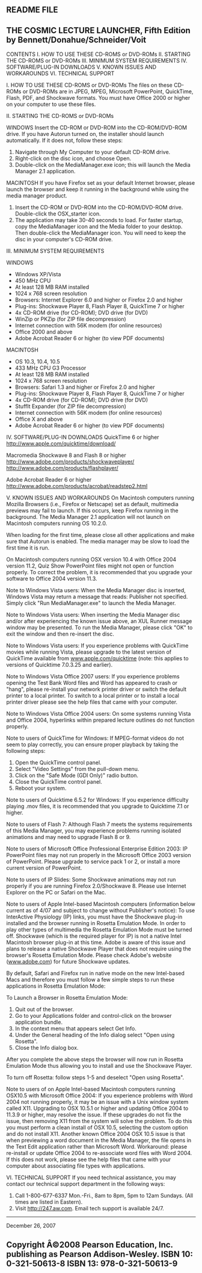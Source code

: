 README FILE
-----------------------------------------------------------
THE COSMIC LECTURE LAUNCHER, Fifth Edition
by Bennett/Donahue/Schneider/Voit
-----------------------------------------------------------
CONTENTS
  I. HOW TO USE THESE CD-ROMS or DVD-ROMs
 II. STARTING THE CD-ROMS or DVD-ROMs
III. MINIMUM SYSTEM REQUIREMENTS
 IV. SOFTWARE/PLUG-IN DOWNLOADS
  V. KNOWN ISSUES AND WORKAROUNDS
 VI. TECHNICAL SUPPORT


I. HOW TO USE THESE CD-ROMS or DVD-ROMs
The files on these CD-ROMs or DVD-ROMs are in JPEG, MPEG, Microsoft PowerPoint,
QuickTime, Flash, PDF, and Shockwave formats. You must have Office 2000 or
higher on your computer to use these files.

II. STARTING THE CD-ROMS or DVD-ROMs

WINDOWS
Insert the CD-ROM or DVD-ROM into the CD-ROM/DVD-ROM drive. If you have Autorun turned on,
the installer should launch automatically. If it does not, follow these
steps:   
   1. Navigate through My Computer to your default CD-ROM drive.
   2. Right-click on the disc icon, and choose Open.
   3. Double-click on the MediaManager.exe icon; this will launch the
Media Manager 2.1 application.

MACINTOSH
If you have Firefox set as your default Internet browser, please launch
the browser and keep it running in the background while using the media
manager product.
   1. Insert the CD-ROM or DVD-ROM into the CD-ROM/DVD-ROM drive. Double-click the
OSX_starter icon.
   2. The application may take 30-40 seconds to load. For faster startup,
copy the MediaManager icon and the Media folder to your desktop. Then
double-click the MediaManager icon. You will need to keep the disc in your
computer's CD-ROM drive.

III. MINIMUM SYSTEM REQUIREMENTS

WINDOWS
* Windows XP/Vista
* 450 MHz CPU
* At least 128 MB RAM installed
* 1024 x 768 screen resolution
* Browsers: Internet Explorer 6.0 and higher or Firefox 2.0 and higher
* Plug-ins: Shockwave Player 8, Flash Player 8, QuickTime 7 or higher
* 4x CD-ROM drive (for CD-ROM); DVD drive (for DVD)
* WinZip or PKZip (for ZIP file decompression)
* Internet connection with 56K modem (for online resources)
* Office 2000 and above
* Adobe Acrobat Reader 6 or higher (to view PDF documents)

MACINTOSH
* OS 10.3, 10.4, 10.5
* 433 MHz CPU G3 Processor
* At least 128 MB RAM installed
* 1024 x 768 screen resolution
* Browsers: Safari 1.3 and higher or Firefox 2.0 and higher
* Plug-ins: Shockwave Player 8, Flash Player 8, QuickTime 7 or higher
* 4x CD-ROM drive (for CD-ROM); DVD drive (for DVD)
* StuffIt Expander (for ZIP file decompression)
* Internet connection with 56K modem (for online resources)
* Office X and above
* Adobe Acrobat Reader 6 or higher (to view PDF documents)

IV. SOFTWARE/PLUG-IN DOWNLOADS
QuickTime 6 or higher
http://www.apple.com/quicktime/download/

Macromedia Shockwave 8 and Flash 8 or higher
http://www.adobe.com/products/shockwaveplayer/
http://www.adobe.com/products/flashplayer/

Adobe Acrobat Reader 6 or higher
http://www.adobe.com/products/acrobat/readstep2.html

V. KNOWN ISSUES AND WORKAROUNDS
On Macintosh computers running Mozilla Browsers (i.e., Firefox or
Netscape) set as default, multimedia previews may fail to launch. If this
occurs, keep Firefox running in the background. The Media Manager 2.1
application will not launch on Macintosh computers running OS 10.2.0.

When loading for the first time, please close all other applications and 
make sure that Autorun is enabled.  The media manager may be slow to 
load the first time it is run.

On Macintosh computers running OSX version 10.4 with Office 2004 version
11.2, Quiz Show PowerPoint files might not open or function properly. To
correct the problem, it is recommended that you upgrade your software to
Office 2004 version 11.3.

Note to Windows Vista users: When the Media Manager disc is inserted, Windows
Vista may return a message that reads: Publisher not specified. Simply click
"Run MediaManager.exe" to launch the Media Manager. 

Note to Windows Vista users: When inserting the Media Manager disc and/or after
experiencing the known issue above, an XUL Runner message window may be
presented. To run the Media Manager, please click "OK" to exit the window and
then re-insert the disc.

Note to Windows Vista users: If you experience problems with QuickTime movies
while running Vista, please upgrade to the latest version of QuickTime available
from www.apple.com/quicktime (note: this applies to versions of Quicktime
7.0.3.25 and earlier).

Note to Windows Vista Office 2007 users: If you experience problems opening 
the Test Bank Word files and Word has appeared to crash or "hang", please 
re-install your network printer driver or switch the default printer to a 
local printer. To switch to a local printer or to install a local printer 
driver please see the help files that came with your computer.

Note to Windows Vista Office 2004 users: On some systems running Vista and Office 2004, hyperlinks within prepared lecture outlines do not function properly.

Note to users of QuickTime for Windows: If MPEG-format videos do not seem
to play correctly, you can ensure proper playback by taking the following
steps:
   1. Open the QuickTime control panel.
   2. Select "Video Settings" from the pull-down menu.
   3. Click on the "Safe Mode (GDI Only)" radio button.
   4. Close the QuickTime control panel.
   5. Reboot your system.

Note to users of Quicktime 6.5.2 for Windows: If you
experience difficulty playing .mov files, it is recommended that you upgrade
to Quicktime 7.1 or higher.

Note to users of Flash 7: Although Flash 7 meets the systems requirements
of this Media Manager, you may experience problems running isolated
animations and may need to upgrade Flash 8 or 9.

Note to users of Microsoft Office Professional Enterprise Edition 2003: IP
PowerPoint files may not run properly in the Microsoft Office 2003 version of
PowerPoint. Please upgrade to service pack 1 or 2, or install a more
current version of PowerPoint.

Note to users of IP Slides: Some Shockwave animations may not run properly
if you are running Firefox 2.0/Shockwave 8. Please use Internet
Explorer on the PC or Safari on the Mac.

Note to users of Apple Intel-based Macintosh computers (information below
current as of 4/07 and subject to change without Publisher's notice): To
use InterActive Physiology (IP) links, you must have the Shockwave plug-in
installed and the browser running in Rosetta Emulation Mode. In order to
play other types of multimedia the Rosetta Emulation Mode must be turned
off. Shockwave (which is the required player for IP) is not a native Intel
Macintosh browser plug-in at this time. Adobe is aware of this issue and
plans to release a native Shockwave Player that does not require using the
browser's Rosetta Emulation Mode. Please check Adobe's website
(www.adobe.com) for future Shockwave updates.

By default, Safari and Firefox run in native mode on the new Intel-based
Macs and therefore you must follow a few simple steps to run these
applications in Rosetta Emulation Mode:

To Launch a Browser in Rosetta Emulation Mode:
   1. Quit out of the browser.
   2. Go to your Applications folder and control-click on the browser
application bundle.
   3. In the context menu that appears select Get Info.
   4. Under the General heading of the Info dialog select "Open using Rosetta".
   5. Close the Info dialog box.

After you complete the above steps the browser will now run in Rosetta
Emulation Mode thus allowing you to install and use the Shockwave Player.

To turn off Rosetta: follow steps 1-5 and deselect "Open using Rosetta".

Note to users of on Apple Intel-based Macintosh computers running OSX10.5 with Microsoft Office 2004: If you experience problems with Word 2004 not running properly, it may be an issue with a Unix window system called X11. Upgrading to OSX 10.5.1 or higher and updating Office 2004 to 11.3.9 or higher, may resolve the issue.  If these upgrades do not fix the issue, then removing X11 from the system will solve the problem. To do this you must perform a clean install of OSX 10.5, selecting the custom option and do not install X11. Another known Office 2004 OSX 10.5 issue is that when previewing a word document in the Media Manager, the file opens in the Text Edit application rather than Microsoft Word. Workaround: please re-install or update Office 2004 to re-associate word files with Word 2004. If this does not work, please see the help files that came with your computer about associating file types with applications.

VI. TECHNICAL SUPPORT
If you need technical assistance, you may contact our technical support
department in the following ways:
   1. Call 1-800-677-6337 Mon.-Fri., 8am to 8pm, 5pm to 12am Sundays. (All
times are listed in Eastern).
   2. Visit http://247.aw.com. Email tech support is available 24/7.
-------------------------------------------
December 26, 2007

Copyright Â©2008 Pearson Education, Inc. publishing as Pearson Addison-Wesley.
ISBN 10: 0-321-50613-8
ISBN 13: 978-0-321-50613-9
-------------------------------------------
